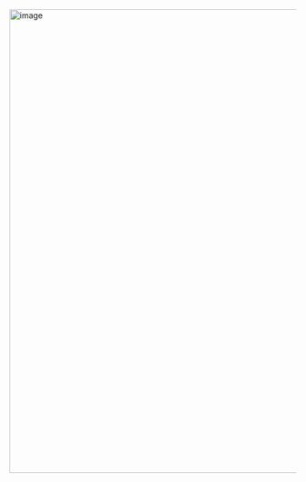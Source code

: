 <img width="814" alt="image" src="(https://github.com/user-attachments/assets/4fa48869-6673-449f-aeee-da112c7715ee">
